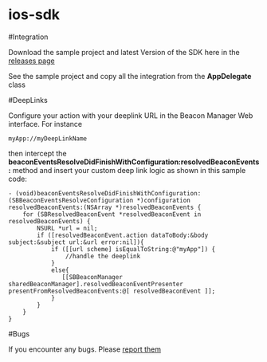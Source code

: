 ios-sdk
=======

#Integration

Download the sample project and latest Version of the SDK here in the [releases page](https://github.com/sensorberg-dev/ios-sdk/releases)

See the sample project and copy all the integration from the **AppDelegate** class

#DeepLinks

Configure your action with your deeplink URL in the Beacon Manager Web interface. For instance
	
	myApp://myDeepLinkName
	
then intercept the **beaconEventsResolveDidFinishWithConfiguration:resolvedBeaconEvents:** method and insert your custom deep link logic as shown in this sample code:

	- (void)beaconEventsResolveDidFinishWithConfiguration:(SBBeaconEventsResolveConfiguration *)configuration resolvedBeaconEvents:(NSArray *)resolvedBeaconEvents {
	    for (SBResolvedBeaconEvent *resolvedBeaconEvent in resolvedBeaconEvents) {
	        NSURL *url = nil;
	        if ([resolvedBeaconEvent.action dataToBody:&body subject:&subject url:&url error:nil]){
	            if ([[url scheme] isEqualToString:@"myApp"]) {
	                //handle the deeplink
	            }
	            else{
	               [[SBBeaconManager sharedBeaconManager].resolvedBeaconEventPresenter presentFromResolvedBeaconEvents:@[ resolvedBeaconEvent ]];
	            }
	        }
	    }
	}
#Bugs

If you encounter any bugs. Please [report them](https://github.com/sensorberg-dev/ios-sdk/issues)
